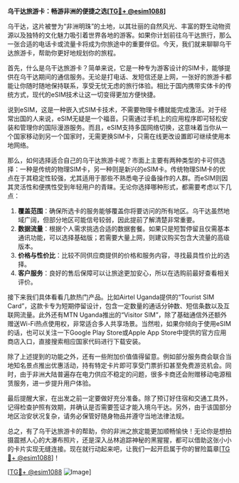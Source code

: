 **乌干达旅游卡：畅游非洲的便捷之选[[TG💪+ @esim1088](https://t.me/s/esim1088)]**

乌干达，这片被誉为“非洲明珠”的土地，以其壮丽的自然风光、丰富的野生动物资源以及独特的文化魅力吸引着世界各地的游客。如果你计划前往乌干达旅行，那么一张合适的电话卡或流量卡将成为你旅途中的重要伴侣。今天，我们就来聊聊乌干达旅游卡，帮助你更好地规划你的旅程。

首先，什么是乌干达旅游卡？简单来说，它是一种专为游客设计的SIM卡，能够提供在乌干达期间的通信服务。无论是打电话、发短信还是上网，一张好的旅游卡都能让你随时随地保持联系，享受无忧无虑的旅行体验。相比于国内携带实体卡的传统方式，现代的eSIM技术让这一切变得更加方便快捷。

说到eSIM，这是一种嵌入式SIM卡技术，不需要物理卡槽就能完成激活。对于经常出国的人来说，eSIM无疑是一个福音。只需通过手机上的应用程序即可轻松安装和管理你的国际漫游服务。而且，eSIM支持多国网络切换，这意味着当你从一个国家移动到另一个国家时，无需更换SIM卡，只需在线更改设置即可继续使用本地网络。

那么，如何选择适合自己的乌干达旅游卡呢？市面上主要有两种类型的卡可供选择：一种是传统的物理SIM卡，另一种则是新兴的eSIM卡。传统物理SIM卡的优点在于其稳定性较强，尤其适用于那些不熟悉电子设备操作的人群。而eSIM则因其灵活性和便携性受到年轻用户的青睐。无论你选择哪种形式，都需要考虑以下几点：

1. **覆盖范围**：确保所选卡的服务能够覆盖你将要访问的所有地区。乌干达虽然地域广阔，但部分地区可能信号较弱，因此提前了解清楚非常重要。
2. **数据流量**：根据个人需求挑选合适的数据套餐。如果只是短暂停留且仅需基本通讯功能，可以选择基础版；若需要大量上网，则建议购买包含大流量的高级版本。
3. **价格与性价比**：比较不同供应商提供的价格和服务内容，寻找最具性价比的选择。
4. **客户服务**：良好的售后保障可以让旅途更加安心，所以在选购前最好查看相关评价。

接下来我们具体看看几款热门产品。比如Airtel Uganda提供的“Tourist SIM Card”，这款卡专为短期停留设计，包含一定数量的通话分钟数、短信条数以及互联网流量。此外还有MTN Uganda推出的“Visitor SIM”，除了基础通信外还额外赠送Wi-Fi热点使用权，非常适合多人共享场景。当然啦，如果你倾向于使用eSIM的话，也可以关注一下Google Play Store或Apple App Store中提供的官方应用商店入口，直接搜索相应国家代码进行下载安装。

除了上述提到的功能之外，还有一些附加价值值得留意。例如部分服务商会联合当地知名景点推出优惠活动，持有特定卡片即可享受门票折扣甚至免费游览机会。同时，由于非洲大陆普遍存在电力供应不稳定的问题，很多卡商还会附赠移动电源租赁服务，进一步提升用户体验。

最后提醒大家，在出发之前一定要做好充分准备。除了预订好住宿和交通工具外，记得检查护照有效期，并确认是否需要签证才能入境乌干达。另外，由于该国部分地区治安状况复杂，请务必保管好随身物品并遵守当地法律法规。

总之，有了乌干达旅游卡的帮助，你的非洲之旅定能更加顺畅愉快！无论你是想拍摄震撼人心的大瀑布照片，还是深入丛林追踪神秘的黑猩猩，都可以借助这张小小的卡片实现无缝连接。现在就行动起来吧，让我们一起开启属于你的冒险篇章[[TG💪+ @esim1088](https://t.me/s/esim1088)]！

[[TG💪+ @esim1088](https://t.me/s/esim1088) ![Image](https://i.postimg.cc/4NQfJmqS/Snipaste-2025-05-13-00-14-12.png)]